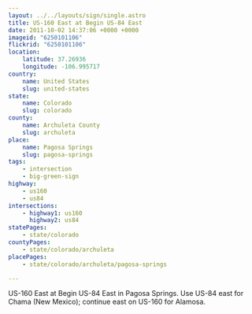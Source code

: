 ```yaml
---
layout: ../../layouts/sign/single.astro
title: US-160 East at Begin US-84 East
date: 2011-10-02 14:37:06 +0000 +0000
imageid: "6250101106"
flickrid: "6250101106"
location:
    latitude: 37.26936
    longitude: -106.995717
country:
    name: United States
    slug: united-states
state:
    name: Colorado
    slug: colorado
county:
    name: Archuleta County
    slug: archuleta
place:
    name: Pagosa Springs
    slug: pagosa-springs
tags:
    - intersection
    - big-green-sign
highway:
    - us160
    - us84
intersections:
    - highway1: us160
      highway2: us84
statePages:
    - state/colorado
countyPages:
    - state/colorado/archuleta
placePages:
    - state/colorado/archuleta/pagosa-springs

---
```

US-160 East at Begin US-84 East in Pagosa Springs.  Use US-84 east for Chama (New Mexico); continue east on US-160 for Alamosa.